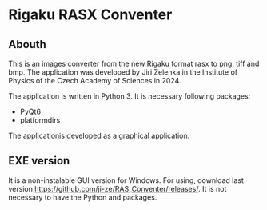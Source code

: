 # Rigaku RASX Conventer
## Abouth
This is an images converter from the new Rigaku format rasx to png, tiff and bmp. The application was developed by Jiri Zelenka in the Institute of Physics of the Czech Academy of Sciences in 2024.

The application is written in Python 3. It is necessary following packages:
- PyQt6
- platformdirs

The applicationis developed as a graphical application.

## EXE version
It is a non-instalable GUI version for Windows. For using, download last version https://github.com/ji-ze/RAS_Conventer/releases/. It is not necessary to have the Python and packages.
